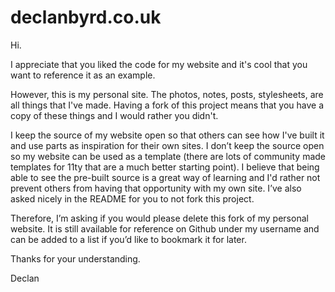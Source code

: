 # declanbyrd.co.uk

Hi.

I appreciate that you liked the code for my website and it's cool that you want to reference it as an example.

However, this is my personal site. The photos, notes, posts, stylesheets, are all things that I've made. Having a fork of this project means that you have a copy of these things and I would rather you didn't.

I keep the source of my website open so that others can see how I've built it and use parts as inspiration for their own sites. I don’t keep the source open so my website can be used as a template (there are lots of community made templates for 11ty that are a much better starting point). I believe that being able to see the pre-built source is a great way of learning and I'd rather not prevent others from having that opportunity with my own site. I’ve also asked nicely in the README for you to not fork this project.

Therefore, I’m asking if you would please delete this fork of my personal website. It is still available for reference on Github under my username and can be added to a list if you’d like to bookmark it for later.

Thanks for your understanding.

Declan
